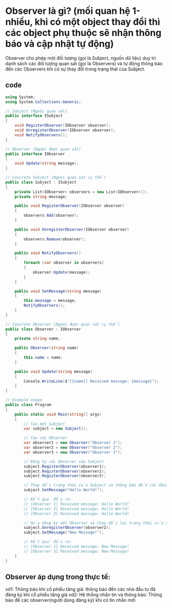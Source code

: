 # Observer là gì? (mối quan hệ 1-nhiều, khi có một object thay đổi thì các object phụ thuộc sẽ nhận thông báo và cập nhật tự động)
Observer cho phép một đối tượng (gọi là Subject, nguồn dữ liệu) duy trì danh sách các đối tượng quan sát (gọi là Observers) và tự động thông báo đến các Observers khi có sự thay đổi trong trạng thái của Subject.

## code
```csharp
using System;
using System.Collections.Generic;

// Subject (Người quan sát)
public interface ISubject
{
    void RegisterObserver(IObserver observer);
    void UnregisterObserver(IObserver observer);
    void NotifyObservers();
}

// Observer (Người được quan sát)
public interface IObserver
{
    void Update(string message);
}

// Concrete Subject (Người quan sát cụ thể)
public class Subject : ISubject
{
    private List<IObserver> observers = new List<IObserver>();
    private string message;

    public void RegisterObserver(IObserver observer)
    {
        observers.Add(observer);
    }

    public void UnregisterObserver(IObserver observer)
    {
        observers.Remove(observer);
    }

    public void NotifyObservers()
    {
        foreach (var observer in observers)
        {
            observer.Update(message);
        }
    }

    public void SetMessage(string message)
    {
        this.message = message;
        NotifyObservers();
    }
}

// Concrete Observer (Người được quan sát cụ thể)
public class Observer : IObserver
{
    private string name;

    public Observer(string name)
    {
        this.name = name;
    }

    public void Update(string message)
    {
        Console.WriteLine($"[{name}] Received message: {message}");
    }
}

// Example usage
public class Program
{
    public static void Main(string[] args)
    {
        // Tạo một Subject
        var subject = new Subject();

        // Tạo các Observer
        var observer1 = new Observer("Observer 1");
        var observer2 = new Observer("Observer 2");
        var observer3 = new Observer("Observer 3");

        // Đăng ký các Observer vào Subject
        subject.RegisterObserver(observer1);
        subject.RegisterObserver(observer2);
        subject.RegisterObserver(observer3);

        // Thay đổi trạng thái của Subject và thông báo đến các Observer
        subject.SetMessage("Hello World!");

        // Kết quả đầu ra:
        // [Observer 1] Received message: Hello World!
        // [Observer 2] Received message: Hello World!
        // [Observer 3] Received message: Hello World!

        // Hủy đăng ký một Observer và thay đổi lại trạng thái của Subject
        subject.UnregisterObserver(observer2);
        subject.SetMessage("New Message!");

        // Kết quả đầu ra:
        // [Observer 1] Received message: New Message!
        // [Observer 3] Received message: New Message!
    }
}
```

## Observer áp dụng trong thực tế:
vd1: Thông báo khi cổ phiếu tăng giá: thông báo đến các nhà đầu tư đã đăng ký khi cổ phiếu tăng giá
vd2: Hệ thống nhắn tin và thông báo: Thông báo đế các observer(người dùng đăng ký) khi có tin nhắn mới